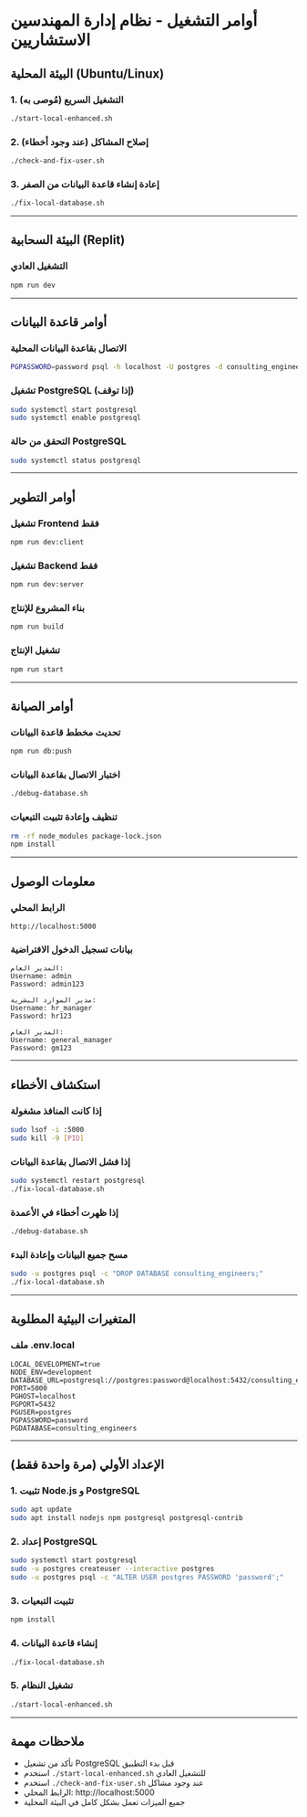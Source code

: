 # أوامر التشغيل - نظام إدارة المهندسين الاستشاريين

## البيئة المحلية (Ubuntu/Linux)

### 1. التشغيل السريع (مُوصى به)
```bash
./start-local-enhanced.sh
```

### 2. إصلاح المشاكل (عند وجود أخطاء)
```bash
./check-and-fix-user.sh
```

### 3. إعادة إنشاء قاعدة البيانات من الصفر
```bash
./fix-local-database.sh
```

---

## البيئة السحابية (Replit)

### التشغيل العادي
```bash
npm run dev
```

---

## أوامر قاعدة البيانات

### الاتصال بقاعدة البيانات المحلية
```bash
PGPASSWORD=password psql -h localhost -U postgres -d consulting_engineers
```

### تشغيل PostgreSQL (إذا توقف)
```bash
sudo systemctl start postgresql
sudo systemctl enable postgresql
```

### التحقق من حالة PostgreSQL
```bash
sudo systemctl status postgresql
```

---

## أوامر التطوير

### تشغيل Frontend فقط
```bash
npm run dev:client
```

### تشغيل Backend فقط
```bash
npm run dev:server
```

### بناء المشروع للإنتاج
```bash
npm run build
```

### تشغيل الإنتاج
```bash
npm run start
```

---

## أوامر الصيانة

### تحديث مخطط قاعدة البيانات
```bash
npm run db:push
```

### اختبار الاتصال بقاعدة البيانات
```bash
./debug-database.sh
```

### تنظيف وإعادة تثبيت التبعيات
```bash
rm -rf node_modules package-lock.json
npm install
```

---

## معلومات الوصول

### الرابط المحلي
```
http://localhost:5000
```

### بيانات تسجيل الدخول الافتراضية
```
المدير العام:
Username: admin
Password: admin123

مدير الموارد البشرية:
Username: hr_manager  
Password: hr123

المدير العام:
Username: general_manager
Password: gm123
```

---

## استكشاف الأخطاء

### إذا كانت المنافذ مشغولة
```bash
sudo lsof -i :5000
sudo kill -9 [PID]
```

### إذا فشل الاتصال بقاعدة البيانات
```bash
sudo systemctl restart postgresql
./fix-local-database.sh
```

### إذا ظهرت أخطاء في الأعمدة
```bash
./debug-database.sh
```

### مسح جميع البيانات وإعادة البدء
```bash
sudo -u postgres psql -c "DROP DATABASE consulting_engineers;"
./fix-local-database.sh
```

---

## المتغيرات البيئية المطلوبة

### ملف .env.local
```env
LOCAL_DEVELOPMENT=true
NODE_ENV=development
DATABASE_URL=postgresql://postgres:password@localhost:5432/consulting_engineers
PORT=5000
PGHOST=localhost
PGPORT=5432
PGUSER=postgres
PGPASSWORD=password
PGDATABASE=consulting_engineers
```

---

## الإعداد الأولي (مرة واحدة فقط)

### 1. تثبيت Node.js و PostgreSQL
```bash
sudo apt update
sudo apt install nodejs npm postgresql postgresql-contrib
```

### 2. إعداد PostgreSQL
```bash
sudo systemctl start postgresql
sudo -u postgres createuser --interactive postgres
sudo -u postgres psql -c "ALTER USER postgres PASSWORD 'password';"
```

### 3. تثبيت التبعيات
```bash
npm install
```

### 4. إنشاء قاعدة البيانات
```bash
./fix-local-database.sh
```

### 5. تشغيل النظام
```bash
./start-local-enhanced.sh
```

---

## ملاحظات مهمة

- تأكد من تشغيل PostgreSQL قبل بدء التطبيق
- استخدم `./start-local-enhanced.sh` للتشغيل العادي
- استخدم `./check-and-fix-user.sh` عند وجود مشاكل
- الرابط المحلي: http://localhost:5000
- جميع الميزات تعمل بشكل كامل في البيئة المحلية